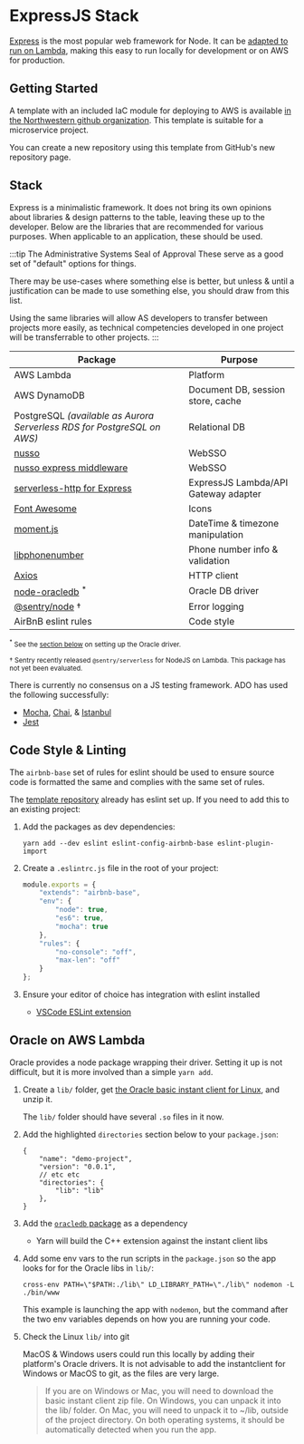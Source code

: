 # ExpressJS Stack
[Express](https://expressjs.com/) is the most popular web framework for Node. It can be [adapted to run on Lambda](https://github.com/dougmoscrop/serverless-http), making this easy to run locally for development or on AWS for production.

## Getting Started
A template with an included IaC module for deploying to AWS is available [in the Northwestern github organization](https://github.com/NIT-Administrative-Systems/AS-serverless-nodejs-api). This template is suitable for a microservice project.

You can create a new repository using this template from GitHub's new repository page.

## Stack
Express is a minimalistic framework. It does not bring its own opinions about libraries & design patterns to the table, leaving these up to the developer. Below are the libraries that are recommended for various purposes. When applicable to an application, these should be used.

:::tip The Administrative Systems Seal of Approval
These serve as a good set of "default" options for things.

There may be use-cases where something else is better, but unless & until a justification can be made to use something else, you should draw from this list. 

Using the same libraries will allow AS developers to transfer between projects more easily, as technical competencies developed in one project will be transferrable to other projects.
:::

| Package                                                                                                | Purpose                              | 
|--------------------------------------------------------------------------------------------------------|--------------------------------------| 
| AWS Lambda                                                                                             | Platform                             |
| AWS DynamoDB                                                                                           | Document DB, session store, cache    |
| PostgreSQL *(available as Aurora Serverless RDS for PostgreSQL on AWS)*                                | Relational DB                        |
| [nusso](https://github.com/NIT-Administrative-Systems/nusso-node)                                      | WebSSO                               | 
| [nusso express middleware](https://github.com/NIT-Administrative-Systems/ADO-SSO-node-express-example) | WebSSO                               | 
| [serverless-http for Express](https://github.com/dougmoscrop/serverless-http)                          | ExpressJS Lambda/API Gateway adapter |
| [Font Awesome](https://fontawesome.com/)                                                               | Icons                                |
| [moment.js](https://momentjs.com/)                                                                     | DateTime & timezone manipulation     |
| [libphonenumber](https://github.com/google/libphonenumber#third-party-ports)                           | Phone number info & validation       |
| [Axios](https://github.com/axios/axios)                                                                | HTTP client                          |
| [node-oracledb](https://github.com/oracle/node-oracledb) <sup>*</sup>                                  | Oracle DB driver                     |
| [@sentry/node](https://www.npmjs.com/package/@sentry/node) †                                           | Error logging                        |
| AirBnB eslint rules                                                                                    | Code style                           |

<small><sup>*</sup> See the [section below](#oracle-on-aws-lambda) on setting up the Oracle driver.</small>

<small>† Sentry recently released `@sentry/serverless` for NodeJS on Lambda. This package has not yet been evaluated.</small>

There is currently no consensus on a JS testing framework. ADO has used the following successfully:

- [Mocha](https://mochajs.org/), [Chai](https://www.chaijs.com/), & [Istanbul](https://istanbul.js.org/)
- [Jest](https://jestjs.io/)

## Code Style & Linting
The `airbnb-base` set of rules for eslint should be used to ensure source code is formatted the same and complies with the same set of rules. 

The [template repository](https://github.com/NIT-Administrative-Systems/AS-serverless-nodejs-api) already has eslint set up. If you need to add this to an existing project:

1. Add the packages as dev dependencies:

    `yarn add --dev eslint eslint-config-airbnb-base eslint-plugin-import`

1. Create a `.eslintrc.js` file in the root of your project:

    ```js
    module.exports = {
        "extends": "airbnb-base",
        "env": {
            "node": true,
            "es6": true,
            "mocha": true
        },
        "rules": {
            "no-console": "off",
            "max-len": "off"
        }
    };
    ```

1. Ensure your editor of choice has integration with eslint installed

    - [VSCode ESLint extension](https://marketplace.visualstudio.com/items?itemName=dbaeumer.vscode-eslint)

## Oracle on AWS Lambda
Oracle provides a node package wrapping their driver. Setting it up is not difficult, but it is more involved than a simple `yarn add`.

1. Create a `lib/` folder, get [the Oracle basic instant client for Linux](https://www.oracle.com/database/technologies/instant-client/downloads.html), and unzip it.

    The `lib/` folder should have several `.so` files in it now.

1. Add the highlighted `directories` section below to your `package.json`:

    ```json{5-7}
    {
        "name": "demo-project",
        "version": "0.0.1",
        // etc etc
        "directories": {
            "lib": "lib"
        },
    }
    ```

1. Add the [`oracledb` package](https://github.com/oracle/node-oracledb) as a dependency
     - Yarn will build the C++ extension against the instant client libs

1. Add some env vars to the run scripts in the `package.json` so the app looks for for the Oracle libs in `lib/`:

    `cross-env PATH=\"$PATH:./lib\" LD_LIBRARY_PATH=\"./lib\" nodemon -L ./bin/www`

    This example is launching the app with `nodemon`, but the command after the two env variables depends on how you are running your code.
    
1. Check the Linux `lib/` into git

    MacOS & Windows users could run this locally by adding their platform's Oracle drivers. It is not advisable to add the instantclient for Windows or MacOS to git, as the files are very large.

    > If you are on Windows or Mac, you will need to download the basic instant client zip file. On Windows, you can unpack it into the lib/ folder. On Mac, you will need to unpack it to ~/lib, outside of the project directory. On both operating systems, it should be automatically detected when you run the app.

